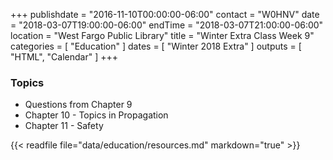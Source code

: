 +++
publishdate = "2016-11-10T00:00:00-06:00"
contact = "W0HNV"
date = "2018-03-07T19:00:00-06:00"
endTime = "2018-03-07T21:00:00-06:00"
location = "West Fargo Public Library"
title = "Winter Extra Class Week 9"
categories = [ "Education" ]
dates = [ "Winter 2018 Extra" ]
outputs = [ "HTML", "Calendar" ]
+++

### Topics

* Questions from Chapter 9
* Chapter 10 - Topics in Propagation
* Chapter 11 - Safety

{{< readfile file="data/education/resources.md" markdown="true" >}}
